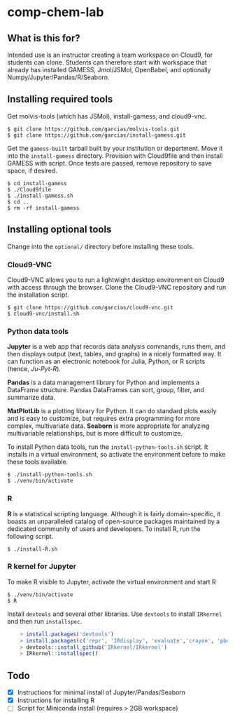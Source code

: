 # comp-chem-lab

## What is this for?

Intended use is an instructor creating a team workspace on Cloud9, for students can clone. Students can therefore start with workspace that already has installed GAMESS, Jmol/JSMol, OpenBabel, and optionally Numpy/Jupyter/Pandas/R/Seaborn.

## Installing required tools

Get molvis-tools (which has JSMol), install-gamess, and cloud9-vnc.

    $ git clone https://github.com/garcias/molvis-tools.git
    $ git clone https://github.com/garcias/install-gamess.git

Get the `gamess-built` tarball built by your institution or department. Move it into the `install-gamess` directory. Provision with Cloud9file and then install GAMESS with script. Once tests are passed, remove repository to save space, if desired.

    $ cd install-gamess
    $ ./Cloud9file
    $ ./install-gamess.sh
    $ cd ..
    $ rm -rf install-gamess

## Installing optional tools

Change into the `optional/` directory before installing these tools.

### Cloud9-VNC

Cloud9-VNC allows you to run a lightwight desktop environment on Cloud9 with access through the browser. Clone the Cloud9-VNC repository and run the installation script.

    $ git clone https://github.com/garcias/cloud9-vnc.git
    $ cloud9-vnc/install.sh

### Python data tools

**Jupyter** is a web app that records data analysis commands, runs them, and then displays output (text, tables, and graphs) in a nicely formatted way. It can function as an electronic notebook for Julia, Python, or R scripts (hence, *Ju-Pyt-R*).

**Pandas** is a data management library for Python and implements a DataFrame structure. Pandas DataFrames can sort, group, filter, and summarize data.

**MatPlotLib** is a plotting library for Python. It can do standard plots easily and is easy to customize, but requires extra programming for more complex, multivariate data. **Seaborn** is more appropriate for analyzing multivariable relationships, but is more difficult to customize.

To install Python data tools, run the `install-python-tools.sh` script. It installs in a virtual environment, so activate the environment before to make these tools available.

    $ ./install-python-tools.sh
    $ ./venv/bin/activate

### R

**R** is a statistical scripting language. Although it is fairly domain-specific, it boasts an unparalleled catalog of open-source packages maintained by a dedicated community of users and developers. To install R, run the following script.

    $ ./install-R.sh

### R kernel for Jupyter

To make R visible to Jupyter, activate the virtual environment and start R

    $ ./venv/bin/activate
    $ R

Install `devtools` and several other libraries. Use `devtools` to install `IRkernel` and then run `installspec`.

```R    
    > install.packages('devtools')
    > install.packages(c('repr', 'IRdisplay', 'evaluate','crayon', 'pbdZMQ', 'devtools', 'uuid', 'digest'))
    > devtools::install_github('IRkernel/IRkernel')
    > IRkernel::installspec()
```

## Todo

- [x] Instructions for minimal install of Jupyter/Pandas/Seaborn
- [x] Instructions for installing R
- [ ] Script for Miniconda install (requires > 2GB workspace)
